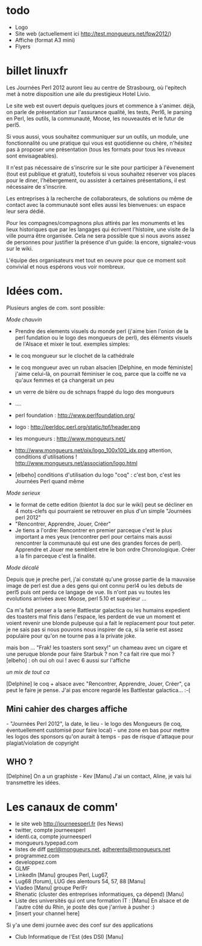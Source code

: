 # todo
- Logo
- Site web (actuellement ici http://test.mongueurs.net/fpw2012/)
- Affiche (format A3 mini)
- Flyers

# billet linuxfr 

Les Journées Perl 2012 auront lieu au centre de Strasbourg, où l'epitech met à notre disposition une aile du prestigieux Hotel Livio.

Le site web est ouvert depuis quelques jours et commence à s'animer. déjà, on parle de présentation sur l'assurance qualité, les tests, 
Perl6, le parsing en Perl, les outils, la communauté, Moose, les nouveautés et le futur de perl5. 

Si vous aussi, vous souhaitez communiquer sur un outils, un module, une fonctionnalité ou une pratique qui vous est quotidienne ou chère, 
n'hésitez pas à proposer une présentation (tous les formats pour tous les niveaux sont envisageables).

Il n'est pas nécessaire de s'inscrire sur le site pour participer à l'évenement (tout est publique et gratuit), 
toutefois si vous souhaitez réserver vos places pour le diner, l'hébergement, ou assister à certaines présentations, il est nécessaire de s'inscrire.
 
Les entreprises à la recherche de collaborateurs, de solutions ou même de contact avec la communauté sont elles aussi les bienvenues: un espace leur sera dédié.

Pour les compagnes/compagnons plus attirés par les monuments et les lieux historiques que par les langages qui écrivent l'histoire, une visite de la ville 
pourra être organisée. Cela ne sera possible que si nous avons assez de personnes pour justifier la présence d'un guide: la encore, signalez-vous sur le wiki.

L'équipe des organisateurs met tout en oeuvre pour que ce moment soit convivial et nous espérons vous voir nombreux.

# Idées com.
Plusieurs angles de com. sont possible: 

*Mode chauvin*

- Prendre des elements visuels du monde perl (j'aime bien l'onion de la perl fundation ou le logo des mongueurs de perl), des éléments visuels de l'Alsace et mixer le tout. exemples simples:
- le coq mongueur sur le clochet de la cathédrale 
- le coq mongueur avec un ruban alsacien [Delphine, en mode féministe] j'aime celui-là, on pourrait féminiser le coq, parce que la coiffe ne va qu'aux femmes et ça changerait un peu
- un verre de bière ou de schnaps frappé du logo des mongueurs
- ....

- perl foundation : http://www.perlfoundation.org/
- logo : http://perldoc.perl.org/static/tpf/header.png
- les mongueurs : http://www.mongueurs.net/
- http://www.mongueurs.net/pix/logo_100x100_idx.png attention, conditions d'utilisations ! http://www.mongueurs.net/association/logo.html
- [elbeho] conditions d'utilisation du logo "coq" : c'est bon, c'est les Journées Perl quand même

*Mode serieux*

- le format de cette edition (bientot la doc sur le wiki) peut se décliner en 4 mots-clefs qui pourraient se retrouver en plus d'un simple "Journées perl 2012"
- "Rencontrer, Apprendre, Jouer, Créer" 
- Je tiens a l'ordre: Rencontrer en premier parceque c'est le plus important a mes yeux (rencontrer perl pour certains mais aussi rencontrer la communauté qui est une des grandes forces de perl). Apprendre et Jouer me semblent etre le bon ordre Chronologique.  Créer a la fin parceque c'est la finalité.

*Mode décalé*

Depuis que je preche perl, j'ai constaté qu'une grosse partie de la mauvaise image de perl est due a des gens qui ont connu perl4 ou les debuts de perl5 puis ont perdu ce langage de vue. Ils n'ont pas vu toutes les evolutions arrivées avec Moose, perl 5.10 et supérieur ... 

Ca m'a fait penser a la serie Battlestar galactica ou les humains expedient des toasters mal finis dans l'espace, les perdent de vue un moment et voient revenir une blonde pulpeuse qui a fait le replacement pour tout peter. je ne sais pas si nous pouvons nous inspirer de ca, si la serie est assez populaire pour qu'on ne tourne pas a la private joke.

mais bon ...  "Frak! les toasters sont sexy!" un chameau avec un cigare et une peruque blonde pour faire Starbuk ? non ? ca fait rire que moi ?  [elbeho] : oh oui oh oui ! avec 6 aussi sur l'affiche

*un mix de tout ca*

[Delphine] le coq + alsace avec "Rencontrer, Apprendre, Jouer, Créer", ça peut le faire je pense. J'ai pas encore regardé les Battlestar galactica... :-(

## Mini cahier des charges affiche 

  <elbeho> - "Journées Perl 2012", la date, le lieu
  <elbeho> - le logo des Mongueurs (le coq, éventuellement customisé pour faire local)
  <elbeho> - une zone en bas pour mettre les logos des sponsors qu'on aurait à temps
  <elbeho> - pas de risque d'attaque pour plagiat/violation de copyright

## WHO ?

[Delphine] On a un graphiste - Kev
[Manu] J'ai un contact, Aline, je vais lui transmettre les idées.

# Les canaux de comm'

 * le site web http://journeesperl.fr (les News)
 * twitter, compte journeesperl
 * identi.ca, compte journeesperl
 * mongueurs.typepad.com
 * listes de diff perl@mongueurs.net, adherents@mongueurs.net
 * programmez.com
 * developpez.com
 * GLMF
 * LinkedIn [Manu] groupes Perl, Lug67, 
 * Lug68 (forum), LUG des alentours 54, 57, 88  [Manu]
 * Viadeo [Manu] groupe PerlFr
 * Rhenatic (cluster des entreprises informatiques, ça dépend) [Manu]
 * Liste des universités qui ont une formation IT : [Manu] En alsace et de l'autre côté du Rhin, je poste dès que j'arrive à pusher :) 
 * [insert your channel here]

Si y'a une demi journée avec des conf sur des applications
  * Club Informatique de l'Est (des DSI) [Manu]




